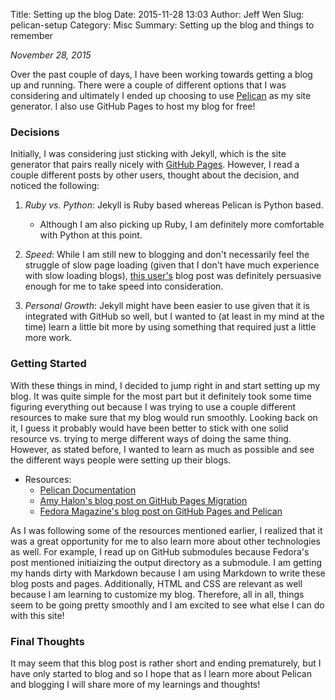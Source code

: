 Title: Setting up the blog
Date: 2015-11-28 13:03
Author: Jeff Wen
Slug: pelican-setup
Category: Misc
Summary: Setting up the blog and things to remember

_November 28, 2015_

Over the past couple of days, I have been working towards getting a blog up and running. There were a couple of different options that I was considering and ultimately I ended up choosing to use [Pelican](http://blog.getpelican.com) as my site generator. I also use GitHub Pages to host my blog for free!

### Decisions 
Initially, I was considering just sticking with Jekyll, which is the site generator that pairs really nicely with [GitHub Pages](https://help.github.com/articles/using-jekyll-with-pages/). However, I read a couple different posts by other users, thought about the decision, and noticed the following:

1. _Ruby vs. Python_: Jekyll is Ruby based whereas Pelican is Python based.
    * Although I am also picking up Ruby, I am definitely more comfortable with Python at this point.

2. _Speed_: While I am still new to blogging and don't necessarily feel the struggle of slow page loading (given that I don't have much experience with slow loading blogs), [this user's](http://arunrocks.com/moving-blogs-to-pelican/) blog post was definitely persuasive enough for me to take speed into consideration.

3. _Personal Growth_: Jekyll might have been easier to use given that it is integrated with GitHub so well, but I wanted to (at least in my mind at the time) learn a little bit more by using something that required just a little more work. 

### Getting Started
With these things in mind, I decided to jump right in and start setting up my blog. It was quite simple for the most part but it definitely took some time figuring everything out because I was trying to use a couple different resources to make sure that my blog would run smoothly. Looking back on it, I guess it probably would have been better to stick with one solid resource vs. trying to merge different ways of doing the same thing. However, as stated before, I wanted to learn as much as possible and see the different ways people were setting up their blogs.

- Resources:
    - [Pelican Documentation](http://docs.getpelican.com/en/3.6.3/)
    - [Amy Halon's blog post on GitHub Pages Migration](http://mathamy.com/migrating-to-github-pages-using-pelican.html)
    - [Fedora Magazine's blog post on GitHub Pages and Pelican](https://fedoramagazine.org/make-github-pages-blog-with-pelican/)

As I was following some of the resources mentioned earlier, I realized that it was a great opportunity for me to also learn more about other technologies as well. For example, I read up on GitHub submodules because Fedora's post mentioned initiaizing the output directory as a submodule. I am getting my hands dirty with Markdown because I am using Markdown to write these blog posts and pages. Additionally, HTML and CSS are relevant as well because I am learning to customize my blog. Therefore, all in all, things seem to be going pretty smoothly and I am excited to see what else I can do with this site!

### Final Thoughts
It may seem that this blog post is rather short and ending prematurely, but I have only started to blog and so I hope that as I learn more about Pelican and blogging I will share more of my learnings and thoughts!
